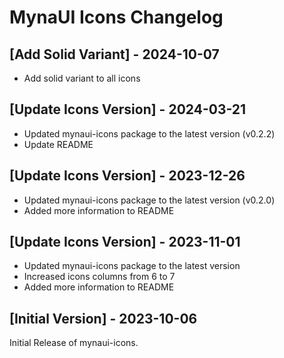 # MynaUI Icons Changelog

## [Add Solid Variant] - 2024-10-07

- Add solid variant to all icons

## [Update Icons Version] - 2024-03-21

- Updated mynaui-icons package to the latest version (v0.2.2)
- Update README

## [Update Icons Version] - 2023-12-26

- Updated mynaui-icons package to the latest version (v0.2.0)
- Added more information to README

## [Update Icons Version] - 2023-11-01

- Updated mynaui-icons package to the latest version
- Increased icons columns from 6 to 7
- Added more information to README

## [Initial Version] - 2023-10-06

Initial Release of mynaui-icons.
